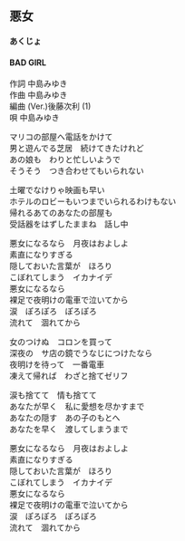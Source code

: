 ## 悪女
#### あくじょ
#### BAD GIRL

作詞      中島みゆき  
作曲      中島みゆき  
編曲 (Ver.)後藤次利 (1)  
唄         中島みゆき  



マリコの部屋へ電話をかけて  
男と遊んでる芝居　続けてきたけれど  
あの娘も　わりと忙しいようで  
そうそう　つき合わせてもいられない  
  
土曜でなけりゃ映画も早い  
ホテルのロビーもいつまでいられるわけもない  
帰れるあてのあなたの部屋も  
受話器をはずしたままね　話し中  
  
悪女になるなら　月夜はおよしよ  
素直になりすぎる  
隠しておいた言葉が　ほろり  
こぼれてしまう　イカナイデ  
悪女になるなら  
裸足で夜明けの電車で泣いてから  
涙　ぽろぽろ　ぽろぽろ  
流れて　涸れてから  
  
女のつけぬ　コロンを買って  
深夜の　サ店の鏡でうなじにつけたなら  
夜明けを待って　一番電車  
凍えて帰れば　わざと捨てゼリフ  
  
涙も捨てて　情も捨てて  
あなたが早く　私に愛想を尽かすまで  
あなたの隠す　あの子のもとへ  
あなたを早く　渡してしまうまで  
  
悪女になるなら　月夜はおよしよ  
素直になりすぎる  
隠しておいた言葉が　ほろり  
こぼれてしまう　イカナイデ  
悪女になるなら  
裸足で夜明けの電車で泣いてから  
涙　ぽろぽろ　ぽろぽろ  
流れて　涸れてから  